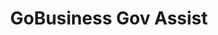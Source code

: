 ---
layout: homepage
title: GoBusiness Gov Assist
description: For Singapore Businesses
image: /images/
permalink: /
notification: <strong>COVID-19 Government Assistance for businesses:</strong><br>Click <a target="_blank" href="https://covid.gobusiness.gov.sg/govassist/govassist/">here</a> to view the list of government assistance to help businesses tide through COVID-19 
sections:
    - hero:
        title: Government Assistance for Singapore’s Businesses
        subtitle: The Singapore Government offers a range of assistances to help businesses grow and succeed.<br>There are over a 100 assistances available, from funding support to programmes for building skills and knowledge.<br><br>The e-Adviser for government assistance helps businesses in selecting a relevant assistance based on their business need. 
        background: /images/govassist-hero-banner.jpg
        button: Click here to get recommendations from e-Adviser
        url: https://ea-staging.l1t.molb.gov.sg/#/ 
        key_highlights:
        - title: Gobusiness Covid
          url: https://covid.gobusiness.gov.sg/
          description: Supporting Our Businesses, Overcoming Challenges and Emerging Stronger
        - title: Gebiz Alerts
          url: 
          description: Be informed about the latest Government contracts
        - title: Productivity Solutions Grant
          url: https://gb-assist-staging.netlify.app/growsj/psg/
          description: PSG supports companies in the adoption of pre-scoped IT solutions and equipment that enhances productivity
        - title: Business Grants Portal
          url: https://www.businessgrants.gov.sg/
          description: Business Grants Portal brings government grants for businesses into one place, so it’s easier to find and apply for the grants you need.
---
